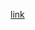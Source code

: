 
<a href="https://babeljs.io/repl/#?evaluate=true&presets=stage-3&code=console.log(3)%0D%0Alet%20c%20%3D%20()%20%3D%3E%203%0D%0A%0D%0A%0D%0Aconst%20babelUrl%20%3D%20'https%3A%2F%2Fbabeljs.io%2Frepl%2F%23%3Fevaluate%3Dtrue%26presets%3Dstage-3%26code%3D'%0D%0Aconst%20dirPath%20%3D%20%60%24%7B__dirname%7D%2F..%2Fdemos%60%0D%0A%0D%0Afs.readdir(dirPath%2C%20(err%2C%20files)%20%3D%3E%20%7B%0D%0A%20%20%20%20console.log(files)%0D%0A%0D%0A%20%20%20%20async.map(files%2C%0D%0A%20%20%20%20%20%20%20%20(file%2C%20cb)%20%3D%3E%20%7B%0D%0A%20%20%20%20%20%20%20%20%20%20%20%20fs.readFile(%60%24%7BdirPath%7D%2F%24%7Bfile%7D%60%2C%20'utf8'%2C%20cb)%0D%0A%20%20%20%20%20%20%20%20%7D%2C%0D%0A%20%20%20%20%20%20%20%20(err%2C%20results)%20%3D%3E%20%7B%0D%0A%20%20%20%20%20%20%20%20%20%20%20%20const%20urls%20%3D%20results.map((file)%20%3D%3E%20babelUrl%20%2B%20encodeURIComponent(file))%0D%0A%20%20%20%20%20%20%20%20%20%20%20%20console.log(urls)%0D%0A%20%20%20%20%20%20%20%20%20%20%20%20const%20str%20%3D%20urls.reduce((u1%2C%20u2)%20%3D%3E%20%7B%20u1%20%2B%20u2%20%7D)%0D%0A%20%20%20%20%20%20%20%20%20%20%20%20fs.outputFile()%0D%0A%20%20%20%20%20%20%20%20%7D)%0D%0A%7D)%0D%0A">link</a>
